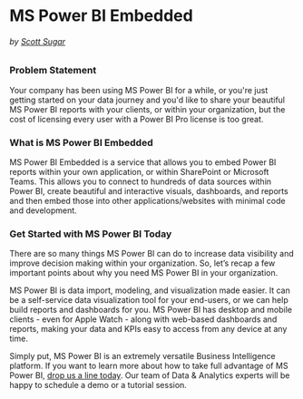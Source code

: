 # MS Power BI Embedded
###### by [Scott Sugar](https://linkedin.com/in/scottsugar)

### Problem Statement
Your company has been using MS Power BI for a while, or you're just getting started on your data journey and you'd like to share your beautiful MS Power BI reports with your clients, or within your organization, but the cost of licensing every user with a Power BI Pro license is too great.

### What is MS Power BI Embedded
MS Power BI Embedded is a service that allows you to embed Power BI reports within your own application, or within SharePoint or Microsoft Teams.  This allows you to connect to hundreds of data sources within Power BI, create beautiful and interactive visuals, dashboards, and reports and then embed those into other applications/websites with minimal code and development.

### Get Started with MS Power BI Today
There are so many things MS Power BI can do to increase data visibility and improve decision making within your organization. So, let’s recap a few important points about why you need MS Power BI in your organization.

MS Power BI is data import, modeling, and visualization made easier.  It can be a self-service data visualization tool for your end-users, or we can help build reports and dashboards for you.  MS Power BI has desktop and mobile clients - even for Apple Watch - along with web-based dashboards and reports, making your data and KPIs easy to access from any device at any time.

Simply put, MS Power BI is an extremely versatile Business Intelligence platform. If you want to learn more about how to take full advantage of MS Power BI, [drop us a line today](mailto:cloud@proserveit.com?Subject=I%20Want%20To%20Learn%20More%20About%20Power%20BI%20Solutions). Our team of Data & Analytics experts will be happy to schedule a demo or a tutorial session.